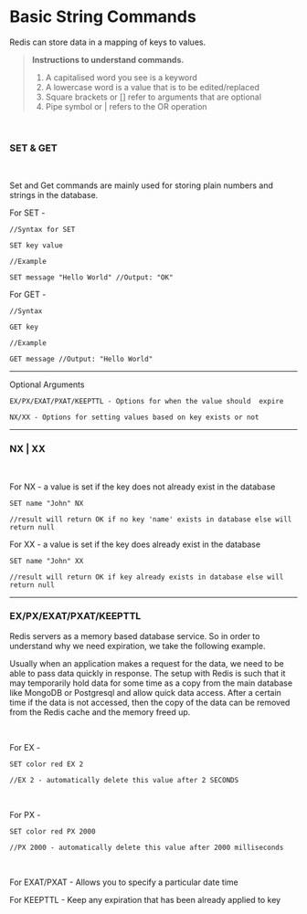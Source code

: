 # Basic String Commands

Redis can store data in a mapping of keys to values.

>**Instructions to understand commands.**
>1. A capitalised word you see is a keyword
>2. A lowercase word is a value that is to be edited/replaced
>3. Square brackets or [] refer to arguments that are optional
>4. Pipe symbol or | refers to the OR operation

<br>

### **SET & GET**
<br>

Set and Get commands are mainly used for storing plain numbers and strings in the database. 

For SET -

```
//Syntax for SET

SET key value

//Example

SET message "Hello World" //Output: "OK"
```

For GET -

```
//Syntax

GET key

//Example

GET message //Output: "Hello World"
```

<hr>

Optional Arguments

```
EX/PX/EXAT/PXAT/KEEPTTL - Options for when the value should  expire

NX/XX - Options for setting values based on key exists or not
```
<hr>

### **NX | XX** 

<br>

For NX - a value is set if the key does not already exist in the database

```
SET name "John" NX

//result will return OK if no key 'name' exists in database else will return null
```

For XX - a value is set if the key does already exist in the database

```
SET name "John" XX

//result will return OK if key already exists in database else will return null
```
<hr>

### **EX/PX/EXAT/PXAT/KEEPTTL** 

Redis servers as a memory based database service. So in order to understand why we need expiration, we take the following example.

Usually when an application makes a request for the data, we need to be able to pass data quickly in response. The setup with Redis is such that it may temporarily hold data for some time as a copy from the main database like MongoDB or Postgresql and allow quick data access. After a certain time if the data is not accessed, then the copy of the data can be removed from the Redis cache and the memory freed up.

<br>

For EX - 

```
SET color red EX 2

//EX 2 - automatically delete this value after 2 SECONDS
```

<br>

For PX - 

```
SET color red PX 2000

//PX 2000 - automatically delete this value after 2000 milliseconds
```

<br>

For EXAT/PXAT - Allows you to specify a particular date time

For KEEPTTL - Keep any expiration that has been already applied to key